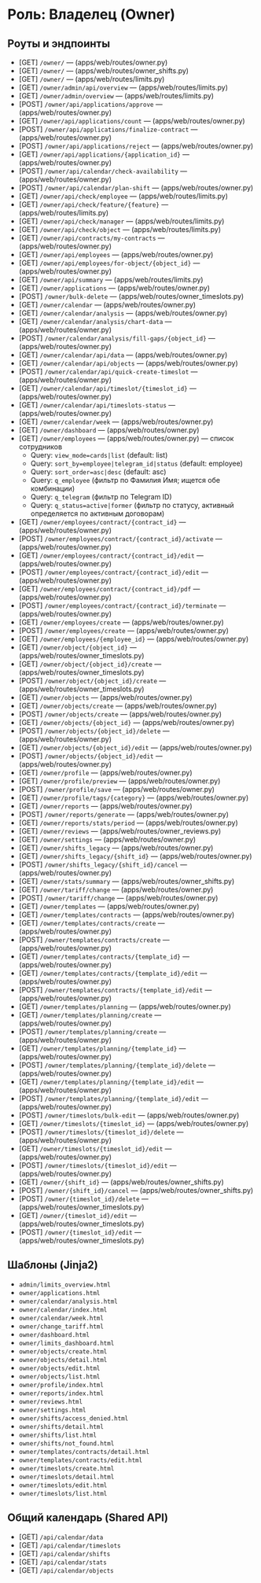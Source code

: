 # Роль: Владелец (Owner)

## Роуты и эндпоинты
- [GET] `/owner/`  — (apps/web/routes/owner.py)
- [GET] `/owner/`  — (apps/web/routes/owner_shifts.py)
- [GET] `/owner/`  — (apps/web/routes/limits.py)
- [GET] `/owner/admin/api/overview`  — (apps/web/routes/limits.py)
- [GET] `/owner/admin/overview`  — (apps/web/routes/limits.py)
- [POST] `/owner/api/applications/approve`  — (apps/web/routes/owner.py)
- [GET] `/owner/api/applications/count`  — (apps/web/routes/owner.py)
- [POST] `/owner/api/applications/finalize-contract`  — (apps/web/routes/owner.py)
- [POST] `/owner/api/applications/reject`  — (apps/web/routes/owner.py)
- [GET] `/owner/api/applications/{application_id}`  — (apps/web/routes/owner.py)
- [POST] `/owner/api/calendar/check-availability`  — (apps/web/routes/owner.py)
- [POST] `/owner/api/calendar/plan-shift`  — (apps/web/routes/owner.py)
- [GET] `/owner/api/check/employee`  — (apps/web/routes/limits.py)
- [GET] `/owner/api/check/feature/{feature}`  — (apps/web/routes/limits.py)
- [GET] `/owner/api/check/manager`  — (apps/web/routes/limits.py)
- [GET] `/owner/api/check/object`  — (apps/web/routes/limits.py)
- [GET] `/owner/api/contracts/my-contracts`  — (apps/web/routes/owner.py)
- [GET] `/owner/api/employees`  — (apps/web/routes/owner.py)
- [GET] `/owner/api/employees/for-object/{object_id}`  — (apps/web/routes/owner.py)
- [GET] `/owner/api/summary`  — (apps/web/routes/limits.py)
- [GET] `/owner/applications`  — (apps/web/routes/owner.py)
- [POST] `/owner/bulk-delete`  — (apps/web/routes/owner_timeslots.py)
- [GET] `/owner/calendar`  — (apps/web/routes/owner.py)
- [GET] `/owner/calendar/analysis`  — (apps/web/routes/owner.py)
- [GET] `/owner/calendar/analysis/chart-data`  — (apps/web/routes/owner.py)
- [POST] `/owner/calendar/analysis/fill-gaps/{object_id}`  — (apps/web/routes/owner.py)
- [GET] `/owner/calendar/api/data`  — (apps/web/routes/owner.py)
- [GET] `/owner/calendar/api/objects`  — (apps/web/routes/owner.py)
- [POST] `/owner/calendar/api/quick-create-timeslot`  — (apps/web/routes/owner.py)
- [GET] `/owner/calendar/api/timeslot/{timeslot_id}`  — (apps/web/routes/owner.py)
- [GET] `/owner/calendar/api/timeslots-status`  — (apps/web/routes/owner.py)
- [GET] `/owner/calendar/week`  — (apps/web/routes/owner.py)
- [GET] `/owner/dashboard`  — (apps/web/routes/owner.py)
- [GET] `/owner/employees`  — (apps/web/routes/owner.py) — список сотрудников
  - Query: `view_mode=cards|list` (default: list)
  - Query: `sort_by=employee|telegram_id|status` (default: employee)
  - Query: `sort_order=asc|desc` (default: asc)
  - Query: `q_employee` (фильтр по Фамилия Имя; ищется обе комбинации)
  - Query: `q_telegram` (фильтр по Telegram ID)
  - Query: `q_status=active|former` (фильтр по статусу, активный определяется по активным договорам)
- [GET] `/owner/employees/contract/{contract_id}`  — (apps/web/routes/owner.py)
- [POST] `/owner/employees/contract/{contract_id}/activate`  — (apps/web/routes/owner.py)
- [GET] `/owner/employees/contract/{contract_id}/edit`  — (apps/web/routes/owner.py)
- [POST] `/owner/employees/contract/{contract_id}/edit`  — (apps/web/routes/owner.py)
- [GET] `/owner/employees/contract/{contract_id}/pdf`  — (apps/web/routes/owner.py)
- [POST] `/owner/employees/contract/{contract_id}/terminate`  — (apps/web/routes/owner.py)
- [GET] `/owner/employees/create`  — (apps/web/routes/owner.py)
- [POST] `/owner/employees/create`  — (apps/web/routes/owner.py)
- [GET] `/owner/employees/{employee_id}`  — (apps/web/routes/owner.py)
- [GET] `/owner/object/{object_id}`  — (apps/web/routes/owner_timeslots.py)
- [GET] `/owner/object/{object_id}/create`  — (apps/web/routes/owner_timeslots.py)
- [POST] `/owner/object/{object_id}/create`  — (apps/web/routes/owner_timeslots.py)
- [GET] `/owner/objects`  — (apps/web/routes/owner.py)
- [GET] `/owner/objects/create`  — (apps/web/routes/owner.py)
- [POST] `/owner/objects/create`  — (apps/web/routes/owner.py)
- [GET] `/owner/objects/{object_id}`  — (apps/web/routes/owner.py)
- [POST] `/owner/objects/{object_id}/delete`  — (apps/web/routes/owner.py)
- [GET] `/owner/objects/{object_id}/edit`  — (apps/web/routes/owner.py)
- [POST] `/owner/objects/{object_id}/edit`  — (apps/web/routes/owner.py)
- [GET] `/owner/profile`  — (apps/web/routes/owner.py)
- [GET] `/owner/profile/preview`  — (apps/web/routes/owner.py)
- [POST] `/owner/profile/save`  — (apps/web/routes/owner.py)
- [GET] `/owner/profile/tags/{category}`  — (apps/web/routes/owner.py)
- [GET] `/owner/reports`  — (apps/web/routes/owner.py)
- [POST] `/owner/reports/generate`  — (apps/web/routes/owner.py)
- [GET] `/owner/reports/stats/period`  — (apps/web/routes/owner.py)
- [GET] `/owner/reviews`  — (apps/web/routes/owner_reviews.py)
- [GET] `/owner/settings`  — (apps/web/routes/owner.py)
- [GET] `/owner/shifts_legacy`  — (apps/web/routes/owner.py)
- [GET] `/owner/shifts_legacy/{shift_id}`  — (apps/web/routes/owner.py)
- [POST] `/owner/shifts_legacy/{shift_id}/cancel`  — (apps/web/routes/owner.py)
- [GET] `/owner/stats/summary`  — (apps/web/routes/owner_shifts.py)
- [GET] `/owner/tariff/change`  — (apps/web/routes/owner.py)
- [POST] `/owner/tariff/change`  — (apps/web/routes/owner.py)
- [GET] `/owner/templates`  — (apps/web/routes/owner.py)
- [GET] `/owner/templates/contracts`  — (apps/web/routes/owner.py)
- [GET] `/owner/templates/contracts/create`  — (apps/web/routes/owner.py)
- [POST] `/owner/templates/contracts/create`  — (apps/web/routes/owner.py)
- [GET] `/owner/templates/contracts/{template_id}`  — (apps/web/routes/owner.py)
- [GET] `/owner/templates/contracts/{template_id}/edit`  — (apps/web/routes/owner.py)
- [POST] `/owner/templates/contracts/{template_id}/edit`  — (apps/web/routes/owner.py)
- [GET] `/owner/templates/planning`  — (apps/web/routes/owner.py)
- [GET] `/owner/templates/planning/create`  — (apps/web/routes/owner.py)
- [POST] `/owner/templates/planning/create`  — (apps/web/routes/owner.py)
- [GET] `/owner/templates/planning/{template_id}`  — (apps/web/routes/owner.py)
- [POST] `/owner/templates/planning/{template_id}/delete`  — (apps/web/routes/owner.py)
- [GET] `/owner/templates/planning/{template_id}/edit`  — (apps/web/routes/owner.py)
- [POST] `/owner/templates/planning/{template_id}/edit`  — (apps/web/routes/owner.py)
- [POST] `/owner/timeslots/bulk-edit`  — (apps/web/routes/owner.py)
- [GET] `/owner/timeslots/{timeslot_id}`  — (apps/web/routes/owner.py)
- [POST] `/owner/timeslots/{timeslot_id}/delete`  — (apps/web/routes/owner.py)
- [GET] `/owner/timeslots/{timeslot_id}/edit`  — (apps/web/routes/owner.py)
- [POST] `/owner/timeslots/{timeslot_id}/edit`  — (apps/web/routes/owner.py)
- [GET] `/owner/{shift_id}`  — (apps/web/routes/owner_shifts.py)
- [POST] `/owner/{shift_id}/cancel`  — (apps/web/routes/owner_shifts.py)
- [POST] `/owner/{timeslot_id}/delete`  — (apps/web/routes/owner_timeslots.py)
- [GET] `/owner/{timeslot_id}/edit`  — (apps/web/routes/owner_timeslots.py)
- [POST] `/owner/{timeslot_id}/edit`  — (apps/web/routes/owner_timeslots.py)

## Шаблоны (Jinja2)
- `admin/limits_overview.html`
- `owner/applications.html`
- `owner/calendar/analysis.html`
- `owner/calendar/index.html`
- `owner/calendar/week.html`
- `owner/change_tariff.html`
- `owner/dashboard.html`
- `owner/limits_dashboard.html`
- `owner/objects/create.html`
- `owner/objects/detail.html`
- `owner/objects/edit.html`
- `owner/objects/list.html`
- `owner/profile/index.html`
- `owner/reports/index.html`
- `owner/reviews.html`
- `owner/settings.html`
- `owner/shifts/access_denied.html`
- `owner/shifts/detail.html`
- `owner/shifts/list.html`
- `owner/shifts/not_found.html`
- `owner/templates/contracts/detail.html`
- `owner/templates/contracts/edit.html`
- `owner/timeslots/create.html`
- `owner/timeslots/detail.html`
- `owner/timeslots/edit.html`
- `owner/timeslots/list.html`

## Общий календарь (Shared API)
- [GET] `/api/calendar/data`
- [GET] `/api/calendar/timeslots`
- [GET] `/api/calendar/shifts`
- [GET] `/api/calendar/stats`
- [GET] `/api/calendar/objects`
